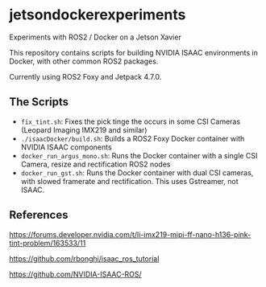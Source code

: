 # jetsondockerexperiments
Experiments with ROS2 / Docker on a Jetson Xavier

This repository contains scripts for building NVIDIA ISAAC environments
in Docker, with other common ROS2 packages.

Currently using ROS2 Foxy and Jetpack 4.7.0.

## The Scripts
- ``fix_tint.sh``: Fixes the pick tinge the occurs in some CSI Cameras (Leopard Imaging IMX219 and similar)
- ``./isaacDocker/build.sh``: Builds a ROS2 Foxy Docker container with NVIDIA ISAAC components
- ``docker_run_argus_mono.sh``: Runs the Docker container with a single CSI Camera, resize and rectification ROS2 nodes
- ``docker_run_gst.sh``: Runs the Docker container with dual CSI cameras, with slowed framerate and rectification. This uses Gstreamer, not ISAAC.

## References

https://forums.developer.nvidia.com/t/li-imx219-mipi-ff-nano-h136-pink-tint-problem/163533/11

https://github.com/rbonghi/isaac_ros_tutorial

https://github.com/NVIDIA-ISAAC-ROS/
